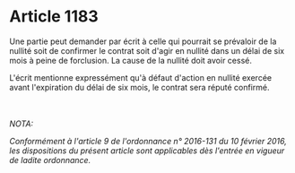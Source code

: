 # Article 1183

<p>Une partie peut demander par écrit à celle qui pourrait se prévaloir de la nullité soit de confirmer le contrat soit d'agir en nullité dans un délai de six mois à peine de forclusion. La cause de la nullité doit avoir cessé. </p><p> L'écrit mentionne expressément qu'à défaut d'action en nullité exercée avant l'expiration du délai de six mois, le contrat sera réputé confirmé. </p><br/><br/><i>NOTA:<p>Conformément à l'article 9 de l'ordonnance n° 2016-131 du 10 février 2016, les dispositions du présent article sont applicables dès l'entrée en vigueur de ladite ordonnance.</p></i>